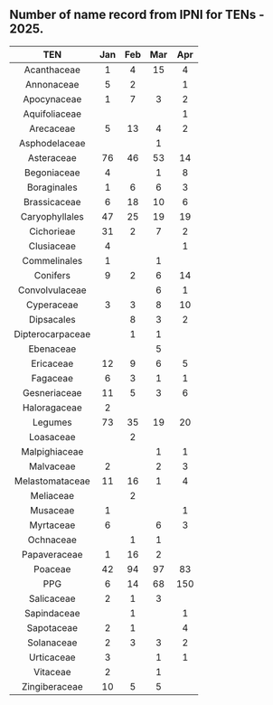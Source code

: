 ## Number of name record from IPNI for TENs - 2025.


| TEN | Jan    | Feb    | Mar    | Apr    |
| :-----: | :---: | :---: | :---: |:---: |
|Acanthaceae|1|4|15|4|
|Annonaceae	|5|	2	||1|
|Apocynaceae|	1|	7|	3|2|
|Aquifoliaceae||||1|
|Arecaceae	|5|	13|	4|2|
|Asphodelaceae|	|	|	1|
|Asteraceae	|76	|46	|53|14|
|Begoniaceae	|4|	|	1|8|
|Boraginales	|1	|6	|6|3|
|Brassicaceae	|6	|18|	10|6|
|Caryophyllales	|47	|25|	19|19|
|Cichorieae	|31|	2|	7|2|
|Clusiaceae	|4|	|	|1|
|Commelinales	|1|		|1||
|Conifers	|9	|2|	6|14|
|Convolvulaceae	|	|	|6|1|
|Cyperaceae	|3	|3	|8|10|
|Dipsacales|	|	8|	3|2|
|Dipterocarpaceae|	|	1|	1||
|Ebenaceae|	|	|	5||
|Ericaceae|	12|	9|	6|5|
|Fagaceae|	6|	3|	1|1|
|Gesneriaceae|	11|	5|	3|6|
|Haloragaceae|	2|	|	||
|Legumes|	73|	35|	19|20|
|Loasaceae|	|	2|	|
|Malpighiaceae|	|	|	1|1|
|Malvaceae|	2|		|2|3|
|Melastomataceae|	11|	16|	1|4|
|Meliaceae|	|	2|	|
|Musaceae|	1|	|	|1|
|Myrtaceae|	6|	|	6|3|
|Ochnaceae|		|1|	1||
|Papaveraceae|	1|	16|	2||
|Poaceae|	42|	94|	97|83|
|PPG	|6	|14|	68|150|
|Salicaceae|	2	|1|	3|
|Sapindaceae|		|1|	|1|
|Sapotaceae|	2|	1|	|4|
|Solanaceae|	2|	3|	3|2|
|Urticaceae|	3|		|1|1|
|Vitaceae	|2|		|1||
|Zingiberaceae	|10	|5|	5||

